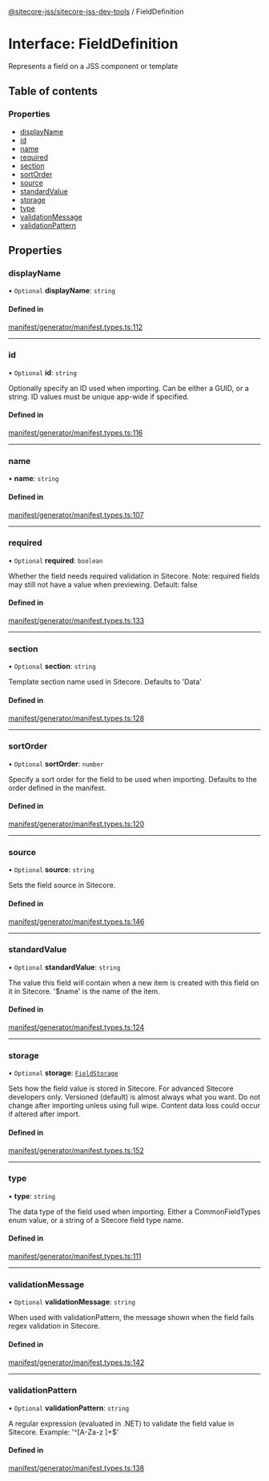 [@sitecore-jss/sitecore-jss-dev-tools](../README.md) / FieldDefinition

# Interface: FieldDefinition

Represents a field on a JSS component or template

## Table of contents

### Properties

- [displayName](FieldDefinition.md#displayname)
- [id](FieldDefinition.md#id)
- [name](FieldDefinition.md#name)
- [required](FieldDefinition.md#required)
- [section](FieldDefinition.md#section)
- [sortOrder](FieldDefinition.md#sortorder)
- [source](FieldDefinition.md#source)
- [standardValue](FieldDefinition.md#standardvalue)
- [storage](FieldDefinition.md#storage)
- [type](FieldDefinition.md#type)
- [validationMessage](FieldDefinition.md#validationmessage)
- [validationPattern](FieldDefinition.md#validationpattern)

## Properties

### displayName

• `Optional` **displayName**: `string`

#### Defined in

[manifest/generator/manifest.types.ts:112](https://github.com/Sitecore/jss/blob/be6bf8bf9/packages/sitecore-jss-dev-tools/src/manifest/generator/manifest.types.ts#L112)

___

### id

• `Optional` **id**: `string`

Optionally specify an ID used when importing. Can be either a GUID, or a string. ID values must be unique app-wide if specified.

#### Defined in

[manifest/generator/manifest.types.ts:116](https://github.com/Sitecore/jss/blob/be6bf8bf9/packages/sitecore-jss-dev-tools/src/manifest/generator/manifest.types.ts#L116)

___

### name

• **name**: `string`

#### Defined in

[manifest/generator/manifest.types.ts:107](https://github.com/Sitecore/jss/blob/be6bf8bf9/packages/sitecore-jss-dev-tools/src/manifest/generator/manifest.types.ts#L107)

___

### required

• `Optional` **required**: `boolean`

Whether the field needs required validation in Sitecore. Note: required fields may still not have a value when previewing.
Default: false

#### Defined in

[manifest/generator/manifest.types.ts:133](https://github.com/Sitecore/jss/blob/be6bf8bf9/packages/sitecore-jss-dev-tools/src/manifest/generator/manifest.types.ts#L133)

___

### section

• `Optional` **section**: `string`

Template section name used in Sitecore. Defaults to 'Data'

#### Defined in

[manifest/generator/manifest.types.ts:128](https://github.com/Sitecore/jss/blob/be6bf8bf9/packages/sitecore-jss-dev-tools/src/manifest/generator/manifest.types.ts#L128)

___

### sortOrder

• `Optional` **sortOrder**: `number`

Specify a sort order for the field to be used when importing. Defaults to the order defined in the manifest.

#### Defined in

[manifest/generator/manifest.types.ts:120](https://github.com/Sitecore/jss/blob/be6bf8bf9/packages/sitecore-jss-dev-tools/src/manifest/generator/manifest.types.ts#L120)

___

### source

• `Optional` **source**: `string`

Sets the field source in Sitecore.

#### Defined in

[manifest/generator/manifest.types.ts:146](https://github.com/Sitecore/jss/blob/be6bf8bf9/packages/sitecore-jss-dev-tools/src/manifest/generator/manifest.types.ts#L146)

___

### standardValue

• `Optional` **standardValue**: `string`

The value this field will contain when a new item is created with this field on it in Sitecore. '$name' is the name of the item.

#### Defined in

[manifest/generator/manifest.types.ts:124](https://github.com/Sitecore/jss/blob/be6bf8bf9/packages/sitecore-jss-dev-tools/src/manifest/generator/manifest.types.ts#L124)

___

### storage

• `Optional` **storage**: [`FieldStorage`](../enums/FieldStorage.md)

Sets how the field value is stored in Sitecore. For advanced Sitecore developers only.
Versioned (default) is almost always what you want. Do not change after importing unless using full wipe.
Content data loss could occur if altered after import.

#### Defined in

[manifest/generator/manifest.types.ts:152](https://github.com/Sitecore/jss/blob/be6bf8bf9/packages/sitecore-jss-dev-tools/src/manifest/generator/manifest.types.ts#L152)

___

### type

• **type**: `string`

The data type of the field used when importing. Either a CommonFieldTypes enum value, or a string of a Sitecore field type name.

#### Defined in

[manifest/generator/manifest.types.ts:111](https://github.com/Sitecore/jss/blob/be6bf8bf9/packages/sitecore-jss-dev-tools/src/manifest/generator/manifest.types.ts#L111)

___

### validationMessage

• `Optional` **validationMessage**: `string`

When used with validationPattern, the message shown when the field fails regex validation in Sitecore.

#### Defined in

[manifest/generator/manifest.types.ts:142](https://github.com/Sitecore/jss/blob/be6bf8bf9/packages/sitecore-jss-dev-tools/src/manifest/generator/manifest.types.ts#L142)

___

### validationPattern

• `Optional` **validationPattern**: `string`

A regular expression (evaluated in .NET) to validate the field value in Sitecore.
Example: '^[A-Za-z ]+$'

#### Defined in

[manifest/generator/manifest.types.ts:138](https://github.com/Sitecore/jss/blob/be6bf8bf9/packages/sitecore-jss-dev-tools/src/manifest/generator/manifest.types.ts#L138)

